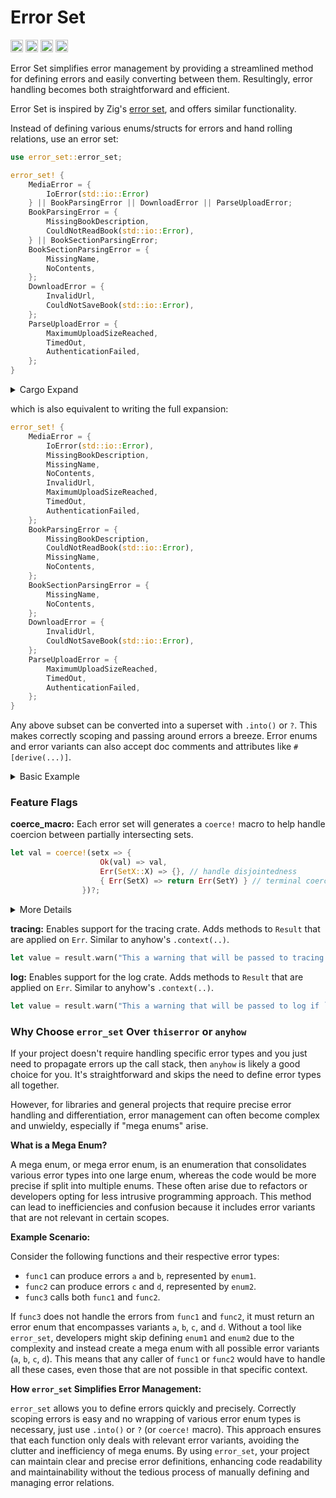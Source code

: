 # Error Set

[<img alt="github" src="https://img.shields.io/badge/github-mcmah309/error_set-8da0cb?style=for-the-badge&labelColor=555555&logo=github" height="20">](https://github.com/mcmah309/error_set)
[<img alt="crates.io" src="https://img.shields.io/crates/v/error_set.svg?style=for-the-badge&color=fc8d62&logo=rust" height="20">](https://crates.io/crates/error_set)
[<img alt="docs.rs" src="https://img.shields.io/badge/docs.rs-error_set-66c2a5?style=for-the-badge&labelColor=555555&logo=docs.rs" height="20">](https://docs.rs/error_set)
[<img alt="build status" src="https://img.shields.io/github/actions/workflow/status/mcmah309/error_set/ci.yml?branch=master&style=for-the-badge" height="20">](https://github.com/mcmah309/error_set/actions?query=branch%3Amaster)

Error Set simplifies error management by providing a streamlined method for defining errors and easily converting between them. Resultingly, error handling becomes both straightforward and efficient.

Error Set is inspired by Zig's [error set](https://ziglang.org/documentation/master/#Error-Set-Type), and offers similar functionality.

Instead of defining various enums/structs for errors and hand rolling relations, use an error set:
```rust
use error_set::error_set;

error_set! {
    MediaError = {
        IoError(std::io::Error)
    } || BookParsingError || DownloadError || ParseUploadError;
    BookParsingError = {
        MissingBookDescription,
        CouldNotReadBook(std::io::Error),
    } || BookSectionParsingError;
    BookSectionParsingError = {
        MissingName,
        NoContents,
    };
    DownloadError = {
        InvalidUrl,
        CouldNotSaveBook(std::io::Error),
    };
    ParseUploadError = {
        MaximumUploadSizeReached,
        TimedOut,
        AuthenticationFailed,
    };
}
```
<details>

  <summary>Cargo Expand</summary>

```rust
#![feature(prelude_import)]
#[prelude_import]
use std::prelude::rust_2021::*;
#[macro_use]
extern crate std;
pub enum MediaError {
    IoError(std::io::Error),
    MissingBookDescription,
    MissingName,
    NoContents,
    InvalidUrl,
    MaximumUploadSizeReached,
    TimedOut,
    AuthenticationFailed,
}
#[automatically_derived]
impl ::core::fmt::Debug for MediaError {
    #[inline]
    fn fmt(&self, f: &mut ::core::fmt::Formatter) -> ::core::fmt::Result {
        match self {
            MediaError::IoError(__self_0) => {
                ::core::fmt::Formatter::debug_tuple_field1_finish(
                    f,
                    "IoError",
                    &__self_0,
                )
            }
            MediaError::MissingBookDescription => {
                ::core::fmt::Formatter::write_str(f, "MissingBookDescription")
            }
            MediaError::MissingName => {
                ::core::fmt::Formatter::write_str(f, "MissingName")
            }
            MediaError::NoContents => ::core::fmt::Formatter::write_str(f, "NoContents"),
            MediaError::InvalidUrl => ::core::fmt::Formatter::write_str(f, "InvalidUrl"),
            MediaError::MaximumUploadSizeReached => {
                ::core::fmt::Formatter::write_str(f, "MaximumUploadSizeReached")
            }
            MediaError::TimedOut => ::core::fmt::Formatter::write_str(f, "TimedOut"),
            MediaError::AuthenticationFailed => {
                ::core::fmt::Formatter::write_str(f, "AuthenticationFailed")
            }
        }
    }
}
#[allow(unused_qualifications)]
impl std::error::Error for MediaError {
    fn source(&self) -> Option<&(dyn std::error::Error + 'static)> {
        match *self {
            MediaError::IoError(ref source) => source.source(),
            #[allow(unreachable_patterns)]
            _ => None,
        }
    }
}
impl core::fmt::Display for MediaError {
    #[inline]
    fn fmt(&self, f: &mut core::fmt::Formatter) -> core::fmt::Result {
        let variant_name = match *self {
            MediaError::IoError(_) => "MediaError::IoError",
            MediaError::MissingBookDescription => "MediaError::MissingBookDescription",
            MediaError::MissingName => "MediaError::MissingName",
            MediaError::NoContents => "MediaError::NoContents",
            MediaError::InvalidUrl => "MediaError::InvalidUrl",
            MediaError::MaximumUploadSizeReached => {
                "MediaError::MaximumUploadSizeReached"
            }
            MediaError::TimedOut => "MediaError::TimedOut",
            MediaError::AuthenticationFailed => "MediaError::AuthenticationFailed",
        };
        f.write_fmt(format_args!("{0}", variant_name))
    }
}
impl From<BookParsingError> for MediaError {
    fn from(error: BookParsingError) -> Self {
        match error {
            BookParsingError::MissingBookDescription => {
                MediaError::MissingBookDescription
            }
            BookParsingError::CouldNotReadBook(source) => MediaError::IoError(source),
            BookParsingError::MissingName => MediaError::MissingName,
            BookParsingError::NoContents => MediaError::NoContents,
        }
    }
}
impl From<BookSectionParsingError> for MediaError {
    fn from(error: BookSectionParsingError) -> Self {
        match error {
            BookSectionParsingError::MissingName => MediaError::MissingName,
            BookSectionParsingError::NoContents => MediaError::NoContents,
        }
    }
}
impl From<DownloadError> for MediaError {
    fn from(error: DownloadError) -> Self {
        match error {
            DownloadError::InvalidUrl => MediaError::InvalidUrl,
            DownloadError::CouldNotSaveBook(source) => MediaError::IoError(source),
        }
    }
}
impl From<ParseUploadError> for MediaError {
    fn from(error: ParseUploadError) -> Self {
        match error {
            ParseUploadError::MaximumUploadSizeReached => {
                MediaError::MaximumUploadSizeReached
            }
            ParseUploadError::TimedOut => MediaError::TimedOut,
            ParseUploadError::AuthenticationFailed => MediaError::AuthenticationFailed,
        }
    }
}
impl From<std::io::Error> for MediaError {
    fn from(error: std::io::Error) -> Self {
        MediaError::IoError(error)
    }
}
pub enum BookParsingError {
    MissingBookDescription,
    CouldNotReadBook(std::io::Error),
    MissingName,
    NoContents,
}
#[automatically_derived]
impl ::core::fmt::Debug for BookParsingError {
    #[inline]
    fn fmt(&self, f: &mut ::core::fmt::Formatter) -> ::core::fmt::Result {
        match self {
            BookParsingError::MissingBookDescription => {
                ::core::fmt::Formatter::write_str(f, "MissingBookDescription")
            }
            BookParsingError::CouldNotReadBook(__self_0) => {
                ::core::fmt::Formatter::debug_tuple_field1_finish(
                    f,
                    "CouldNotReadBook",
                    &__self_0,
                )
            }
            BookParsingError::MissingName => {
                ::core::fmt::Formatter::write_str(f, "MissingName")
            }
            BookParsingError::NoContents => {
                ::core::fmt::Formatter::write_str(f, "NoContents")
            }
        }
    }
}
#[allow(unused_qualifications)]
impl std::error::Error for BookParsingError {
    fn source(&self) -> Option<&(dyn std::error::Error + 'static)> {
        match *self {
            BookParsingError::CouldNotReadBook(ref source) => source.source(),
            #[allow(unreachable_patterns)]
            _ => None,
        }
    }
}
impl core::fmt::Display for BookParsingError {
    #[inline]
    fn fmt(&self, f: &mut core::fmt::Formatter) -> core::fmt::Result {
        let variant_name = match *self {
            BookParsingError::MissingBookDescription => {
                "BookParsingError::MissingBookDescription"
            }
            BookParsingError::CouldNotReadBook(_) => "BookParsingError::CouldNotReadBook",
            BookParsingError::MissingName => "BookParsingError::MissingName",
            BookParsingError::NoContents => "BookParsingError::NoContents",
        };
        f.write_fmt(format_args!("{0}", variant_name))
    }
}
impl From<BookSectionParsingError> for BookParsingError {
    fn from(error: BookSectionParsingError) -> Self {
        match error {
            BookSectionParsingError::MissingName => BookParsingError::MissingName,
            BookSectionParsingError::NoContents => BookParsingError::NoContents,
        }
    }
}
impl From<std::io::Error> for BookParsingError {
    fn from(error: std::io::Error) -> Self {
        BookParsingError::CouldNotReadBook(error)
    }
}
pub enum BookSectionParsingError {
    MissingName,
    NoContents,
}
#[automatically_derived]
impl ::core::fmt::Debug for BookSectionParsingError {
    #[inline]
    fn fmt(&self, f: &mut ::core::fmt::Formatter) -> ::core::fmt::Result {
        ::core::fmt::Formatter::write_str(
            f,
            match self {
                BookSectionParsingError::MissingName => "MissingName",
                BookSectionParsingError::NoContents => "NoContents",
            },
        )
    }
}
#[allow(unused_qualifications)]
impl std::error::Error for BookSectionParsingError {}
impl core::fmt::Display for BookSectionParsingError {
    #[inline]
    fn fmt(&self, f: &mut core::fmt::Formatter) -> core::fmt::Result {
        let variant_name = match *self {
            BookSectionParsingError::MissingName => {
                "BookSectionParsingError::MissingName"
            }
            BookSectionParsingError::NoContents => "BookSectionParsingError::NoContents",
        };
        f.write_fmt(format_args!("{0}", variant_name))
    }
}
pub enum DownloadError {
    InvalidUrl,
    CouldNotSaveBook(std::io::Error),
}
#[automatically_derived]
impl ::core::fmt::Debug for DownloadError {
    #[inline]
    fn fmt(&self, f: &mut ::core::fmt::Formatter) -> ::core::fmt::Result {
        match self {
            DownloadError::InvalidUrl => {
                ::core::fmt::Formatter::write_str(f, "InvalidUrl")
            }
            DownloadError::CouldNotSaveBook(__self_0) => {
                ::core::fmt::Formatter::debug_tuple_field1_finish(
                    f,
                    "CouldNotSaveBook",
                    &__self_0,
                )
            }
        }
    }
}
#[allow(unused_qualifications)]
impl std::error::Error for DownloadError {
    fn source(&self) -> Option<&(dyn std::error::Error + 'static)> {
        match *self {
            DownloadError::CouldNotSaveBook(ref source) => source.source(),
            #[allow(unreachable_patterns)]
            _ => None,
        }
    }
}
impl core::fmt::Display for DownloadError {
    #[inline]
    fn fmt(&self, f: &mut core::fmt::Formatter) -> core::fmt::Result {
        let variant_name = match *self {
            DownloadError::InvalidUrl => "DownloadError::InvalidUrl",
            DownloadError::CouldNotSaveBook(_) => "DownloadError::CouldNotSaveBook",
        };
        f.write_fmt(format_args!("{0}", variant_name))
    }
}
impl From<std::io::Error> for DownloadError {
    fn from(error: std::io::Error) -> Self {
        DownloadError::CouldNotSaveBook(error)
    }
}
pub enum ParseUploadError {
    MaximumUploadSizeReached,
    TimedOut,
    AuthenticationFailed,
}
#[automatically_derived]
impl ::core::fmt::Debug for ParseUploadError {
    #[inline]
    fn fmt(&self, f: &mut ::core::fmt::Formatter) -> ::core::fmt::Result {
        ::core::fmt::Formatter::write_str(
            f,
            match self {
                ParseUploadError::MaximumUploadSizeReached => "MaximumUploadSizeReached",
                ParseUploadError::TimedOut => "TimedOut",
                ParseUploadError::AuthenticationFailed => "AuthenticationFailed",
            },
        )
    }
}
#[allow(unused_qualifications)]
impl std::error::Error for ParseUploadError {}
impl core::fmt::Display for ParseUploadError {
    #[inline]
    fn fmt(&self, f: &mut core::fmt::Formatter) -> core::fmt::Result {
        let variant_name = match *self {
            ParseUploadError::MaximumUploadSizeReached => {
                "ParseUploadError::MaximumUploadSizeReached"
            }
            ParseUploadError::TimedOut => "ParseUploadError::TimedOut",
            ParseUploadError::AuthenticationFailed => {
                "ParseUploadError::AuthenticationFailed"
            }
        };
        f.write_fmt(format_args!("{0}", variant_name))
    }
}
```
</details>

which is also equivalent to writing the full expansion:
```rust
error_set! {
    MediaError = {
        IoError(std::io::Error),
        MissingBookDescription,
        MissingName,
        NoContents,
        InvalidUrl,
        MaximumUploadSizeReached,
        TimedOut,
        AuthenticationFailed,
    };
    BookParsingError = {
        MissingBookDescription,
        CouldNotReadBook(std::io::Error),
        MissingName,
        NoContents,
    };
    BookSectionParsingError = {
        MissingName,
        NoContents,
    };
    DownloadError = {
        InvalidUrl,
        CouldNotSaveBook(std::io::Error),
    };
    ParseUploadError = {
        MaximumUploadSizeReached,
        TimedOut,
        AuthenticationFailed,
    };
}
```
Any above subset can be converted into a superset with `.into()` or `?`. 
This makes correctly scoping and passing around errors a breeze.
Error enums and error variants can also accept doc comments and attributes like `#[derive(...)]`.

<details>

  <summary>Basic Example</summary>

```rust
use error_set::error_set;

error_set! {
    MediaError = {
        IoError(std::io::Error)
    } || BookParsingError || DownloadError || ParseUploadError;
    BookParsingError = {
        MissingBookDescription,
        CouldNotReadBook(std::io::Error),
    } || BookSectionParsingError;
    BookSectionParsingError = {
        MissingName,
        NoContents,
    };
    DownloadError = {
        InvalidUrl,
        CouldNotSaveBook(std::io::Error),
    };
    ParseUploadError = {
        MaximumUploadSizeReached,
        TimedOut,
        AuthenticationFailed,
    };
}

fn main() {
    let book_section_parsing_error: BookSectionParsingError = BookSectionParsingError::MissingName;
    let book_parsing_error: BookParsingError = book_section_parsing_error.into();
    assert!(matches!(book_parsing_error, BookParsingError::MissingName));
    let media_error: MediaError = book_parsing_error.into();
    assert!(matches!(media_error, MediaError::MissingName));

    let io_error = std::io::Error::new(std::io::ErrorKind::OutOfMemory, "oops out of memory");
    let result_download_error: Result<(), DownloadError> = Err(io_error).coerce(); // `.coerce()` == `.map_err(Into::into)`
    let result_media_error: Result<(), MediaError> = result_download_error.coerce(); // `.coerce()` == `.map_err(Into::into)`
    assert!(matches!(result_media_error, Err(MediaError::IoError(_))));
}
```
</details>

### Feature Flags

**coerce_macro:** Each error set will generates a `coerce!` macro to help handle coercion between partially intersecting sets.

```rust
let val = coerce!(setx => {
                    Ok(val) => val,
                    Err(SetX::X) => {}, // handle disjointedness
                    { Err(SetX) => return Err(SetY) } // terminal coercion
                })?;
```

<details>

<summary>More Details</summary>

Given:
 ```rust
 error_set! {
    SetX = {
        X
    } || Common;
    SetY = {
        Y
    } || Common;
    Common = {
        A,
        B,
        C,
        D,
        E,
        F,
        G,
        H,
    };
 }
 ```

 rather than writing:

 ```rust
 fn setx_result_to_sety_result() -> Result<(), SetY> {
    let _ok = match setx_result() {
        Ok(ok) => ok,
        Err(SetX::X) => {} // handle disjointedness
        Err(SetX::A) => {
            return Err(SetY::A);
        }
        Err(SetX::B) => {
            return Err(SetY::B);
        }
        Err(SetX::C) => {
            return Err(SetY::C);
        }
        Err(SetX::D) => {
            return Err(SetY::D);
        }
        Err(SetX::E) => {
            return Err(SetY::E);
        }
        Err(SetX::F) => {
            return Err(SetY::F);
        }
        Err(SetX::G) => {
            return Err(SetY::G);
        }
        Err(SetX::H) => {
            return Err(SetY::H);
        }
    };
    Ok(())
 }
 ```

 one can write this, which compiles to the `match` statement above:

 ```rust
 fn setx_result_to_sety_result() -> Result<(), SetY> {
    let _ok = coerce!(setx_result() => {
        Ok(ok) => ok,
        Err(SetX::X) => {}, // handle disjointedness
        { Err(SetX) => return Err(SetY) } // terminal coercion
    });
    Ok(())
 }
 ```

 The `coerce!` macro is a flat fast (no tt muncher 🦫) declarative macro created by the `error_set!` macro for the set.
 `coerce!` behaves like a regular `match` statement, except it allows a terminal coercion statement between sets. e.g.

 ```rust
 { Err(SetX) => return Err(SetY) }
 { Err(SetX) => Err(SetY) }
 { SetX => return SetY }
 { SetX => SetY }
 ```

 With `coerce!`, one can concisely handle specific variants of errors as they bubble up the call stack and propagate the rest.
</details>

**tracing:** Enables support for the tracing crate. Adds methods to `Result` that are applied on `Err`. Similar to anyhow's `.context(..)`.
```rust
let value = result.warn("This a warning that will be passed to tracing if `Err`")?;
```
**log:** Enables support for the log crate. Adds methods to `Result` that are applied on `Err`. Similar to anyhow's `.context(..)`.
```rust
let value = result.warn("This a warning that will be passed to log if `Err`")?;
```

### Why Choose `error_set` Over `thiserror` or `anyhow`

If your project doesn't require handling specific error types and you just need to propagate errors up the call stack, then `anyhow` is likely a good choice for you. It's straightforward and skips the need to define error types all together.

However, for libraries and general projects that require precise error handling and differentiation, error management can often become complex and unwieldy, especially if "mega enums" arise. 

**What is a Mega Enum?**

A mega enum, or mega error enum, is an enumeration that consolidates various error types into one large enum, whereas the code would be more precise if split into multiple enums.
These often arise due to refactors or developers opting for less intrusive programming approach.
This method can lead to inefficiencies and confusion because it includes error variants that are not relevant in certain scopes. 

**Example Scenario:**

Consider the following functions and their respective error types:

- `func1` can produce errors `a` and `b`, represented by `enum1`.
- `func2` can produce errors `c` and `d`, represented by `enum2`.
- `func3` calls both `func1` and `func2`.

If `func3` does not handle the errors from `func1` and `func2`, it must return an error enum that encompasses variants `a`, `b`, `c`, and `d`. Without a tool like `error_set`, developers might skip defining `enum1` and `enum2` due to the complexity and instead create a mega enum with all possible error variants (`a`, `b`, `c`, `d`). This means that any caller of `func1` or `func2` would have to handle all these cases, even those that are not possible in that specific context.

**How `error_set` Simplifies Error Management:**

`error_set` allows you to define errors quickly and precisely. Correctly scoping errors is easy and no wrapping of
various error enum types is necessary, just use `.into()` or `?` (or `coerce!` macro).
This approach ensures that each function only deals with relevant error variants, avoiding the clutter and inefficiency of mega enums. 
By using `error_set`, your project can maintain clear and precise error definitions, enhancing code readability and maintainability without the tedious process of manually defining and managing error relations.